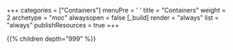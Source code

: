 +++ 
categories = ["Containers"] 
menuPre = '<i class="fa-fw fas fa-box-open"></i> '
title = "Containers" 
weight = 2
archetype = "moc" 
alwaysopen = false
[_build]
  render = "always"
  list = "always"
  publishResources = true
+++

{{% children depth="999" %}}